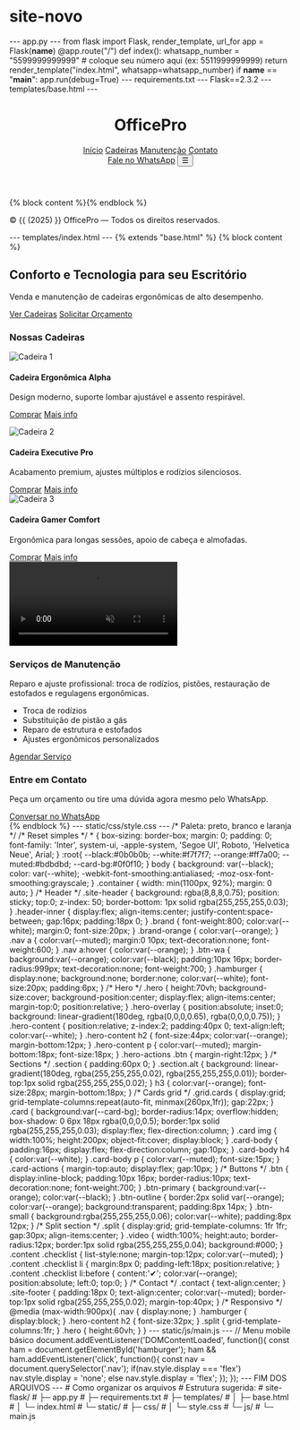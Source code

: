 # site-novo
--- app.py --- from flask import Flask, render_template, url_for app = Flask(**name**) @app.route("/") def index(): whatsapp_number = "5599999999999" # coloque seu número aqui (ex: 5511999999999) return render_template("index.html", whatsapp=whatsapp_number) if **name** == "**main**": app.run(debug=True) --- requirements.txt --- Flask==2.3.2 --- templates/base.html --- <!doctype html> <html lang="pt-BR"> <head> <meta charset="utf-8" /> <meta name="viewport" content="width=device-width,initial-scale=1" /> <title>OfficePro — Cadeiras e Manutenção</title> <link rel="stylesheet" href="{{ url_for('static', filename='css/style.css') }}"> <link rel="preconnect" href="https://fonts.googleapis.com"> <link href="https://fonts.googleapis.com/css2?family=Inter:wght@300;400;600;700;800&display=swap" rel="stylesheet"> </head> <body> <header class="site-header"> <div class="container header-inner"> <h1 class="brand"><span class="brand-orange">Office</span>Pro</h1> <nav class="nav"> <a href="#home">Início</a> <a href="#produtos">Cadeiras</a> <a href="#manutencao">Manutenção</a> <a href="#contato">Contato</a> </nav> <a class="btn-wa" href="https://wa.me/{{ whatsapp }}" target="_blank">Fale no WhatsApp</a> <button class="hamburger" id="hamburger" aria-label="Abrir menu">☰</button> </div> </header> <main> {% block content %}{% endblock %} </main> <footer class="site-footer"> <div class="container"> <p>© {{ (2025) }} OfficePro — Todos os direitos reservados.</p> </div> </footer> <script src="{{ url_for('static', filename='js/main.js') }}"></script> </body> </html> --- templates/index.html --- {% extends "base.html" %} {% block content %} <!-- HERO --> <section id="home" class="hero" style="background-image: url('https://images.unsplash.com/photo-1589578527966-261c3191a84b?auto=format&fit=crop&w=1600&q=80');"> <div class="hero-overlay"></div> <div class="container hero-content"> <h2>Conforto e Tecnologia para seu Escritório</h2> <p>Venda e manutenção de cadeiras ergonômicas de alto desempenho.</p> <div class="hero-actions"> <a href="#produtos" class="btn btn-primary">Ver Cadeiras</a> <a href="https://wa.me/{{ whatsapp }}" target="_blank" class="btn btn-outline">Solicitar Orçamento</a> </div> </div> </section> <!-- PRODUTOS --> <section id="produtos" class="section"> <div class="container"> <h3>Nossas Cadeiras</h3> <div class="grid cards"> <article class="card"> <img src="https://images.unsplash.com/photo-1616628182506-3e5c8b00d71d?auto=format&fit=crop&w=800&q=80" alt="Cadeira 1"> <div class="card-body"> <h4>Cadeira Ergonômica Alpha</h4> <p>Design moderno, suporte lombar ajustável e assento respirável.</p> <div class="card-actions"> <a class="btn btn-primary" href="https://wa.me/{{ whatsapp }}?text=Quero%20comprar%20a%20Cadeira%20Ergonômica%20Alpha" target="_blank">Comprar</a> <a class="btn btn-small" href="#">Mais info</a> </div> </div> </article>
<article class="card">
    <img src="https://images.unsplash.com/photo-1587825140708-6a6c4b7b3dfb?auto=format&fit=crop&w=800&q=80" alt="Cadeira 2">
    <div class="card-body">
      <h4>Cadeira Executive Pro</h4>
      <p>Acabamento premium, ajustes múltiplos e rodízios silenciosos.</p>
      <div class="card-actions">
        <a class="btn btn-primary" href="https://wa.me/{{ whatsapp }}?text=Quero%20comprar%20a%20Cadeira%20Executive%20Pro" target="_blank">Comprar</a>
        <a class="btn btn-small" href="#">Mais info</a>
      </div>
    </div>
  </article>

  <article class="card">
    <img src="https://images.unsplash.com/photo-1621361365424-19c09a0a4d20?auto=format&fit=crop&w=800&q=80" alt="Cadeira 3">
    <div class="card-body">
      <h4>Cadeira Gamer Comfort</h4>
      <p>Ergonômica para longas sessões, apoio de cabeça e almofadas.</p>
      <div class="card-actions">
        <a class="btn btn-primary" href="https://wa.me/{{ whatsapp }}?text=Quero%20comprar%20a%20Cadeira%20Gamer%20Comfort" target="_blank">Comprar</a>
        <a class="btn btn-small" href="#">Mais info</a>
      </div>
    </div>
  </article>
</div>
</div> </section> <!-- MANUTENÇÃO --> <section id="manutencao" class="section alt"> <div class="container split"> <div class="media"> <!-- vídeo público ilustrativo --> <video controls playsinline loop muted class="video"> <source src="https://cdn.coverr.co/videos/coverr-office-workplace-chair-3847/1080p.mp4" type="video/mp4"> Seu navegador não suporta vídeo. </video> </div> <div class="content"> <h3>Serviços de Manutenção</h3> <p>Reparo e ajuste profissional: troca de rodízios, pistões, restauração de estofados e regulagens ergonômicas.</p> <ul class="checklist"> <li>Troca de rodízios</li> <li>Substituição de pistão a gás</li> <li>Reparo de estrutura e estofados</li> <li>Ajustes ergonômicos personalizados</li> </ul> <a class="btn btn-primary" href="https://wa.me/{{ whatsapp }}?text=Quero%20agendar%20uma%20manu%CC%81tenc%CC%A7a%CC%83o%20para%20minha%20cadeira" target="_blank">Agendar Serviço</a> </div> </div> </section> <!-- CONTATO / RODAPÉ VISÍVEL --> <section id="contato" class="section"> <div class="container contact"> <h3>Entre em Contato</h3> <p>Peça um orçamento ou tire uma dúvida agora mesmo pelo WhatsApp.</p> <a class="btn btn-outline" href="https://wa.me/{{ whatsapp }}" target="_blank">Conversar no WhatsApp</a> </div> </section> {% endblock %} --- static/css/style.css --- /* Paleta: preto, branco e laranja */ /* Reset simples */ * { box-sizing: border-box; margin: 0; padding: 0; font-family: 'Inter', system-ui, -apple-system, 'Segoe UI', Roboto, 'Helvetica Neue', Arial; } :root{ --black:#0b0b0b; --white:#f7f7f7; --orange:#ff7a00; --muted:#bdbdbd; --card-bg:#0f0f10; } body { background: var(--black); color: var(--white); -webkit-font-smoothing:antialiased; -moz-osx-font-smoothing:grayscale; } .container { width: min(1100px, 92%); margin: 0 auto; } /* Header */ .site-header { background: rgba(8,8,8,0.75); position: sticky; top:0; z-index: 50; border-bottom: 1px solid rgba(255,255,255,0.03); } .header-inner { display:flex; align-items:center; justify-content:space-between; gap:16px; padding:18px 0; } .brand { font-weight:800; color:var(--white); margin:0; font-size:20px; } .brand-orange { color:var(--orange); } .nav a { color:var(--muted); margin:0 10px; text-decoration:none; font-weight:600; } .nav a:hover { color:var(--orange); } .btn-wa { background:var(--orange); color:var(--black); padding:10px 16px; border-radius:999px; text-decoration:none; font-weight:700; } .hamburger { display:none; background:none; border:none; color:var(--white); font-size:20px; padding:6px; } /* Hero */ .hero { height:70vh; background-size:cover; background-position:center; display:flex; align-items:center; margin-top:0; position:relative; } .hero-overlay { position:absolute; inset:0; background: linear-gradient(180deg, rgba(0,0,0,0.65), rgba(0,0,0,0.75)); } .hero-content { position:relative; z-index:2; padding:40px 0; text-align:left; color:var(--white); } .hero-content h2 { font-size:44px; color:var(--orange); margin-bottom:12px; } .hero-content p { color:var(--muted); margin-bottom:18px; font-size:18px; } .hero-actions .btn { margin-right:12px; } /* Sections */ .section { padding:60px 0; } .section.alt { background: linear-gradient(180deg, rgba(255,255,255,0.02), rgba(255,255,255,0.01)); border-top:1px solid rgba(255,255,255,0.02); } h3 { color:var(--orange); font-size:28px; margin-bottom:18px; } /* Cards grid */ .grid.cards { display:grid; grid-template-columns:repeat(auto-fit, minmax(260px,1fr)); gap:22px; } .card { background:var(--card-bg); border-radius:14px; overflow:hidden; box-shadow: 0 6px 18px rgba(0,0,0,0.5); border:1px solid rgba(255,255,255,0.03); display:flex; flex-direction:column; } .card img { width:100%; height:200px; object-fit:cover; display:block; } .card-body { padding:16px; display:flex; flex-direction:column; gap:10px; } .card-body h4 { color:var(--white); } .card-body p { color:var(--muted); font-size:15px; } .card-actions { margin-top:auto; display:flex; gap:10px; } /* Buttons */ .btn { display:inline-block; padding:10px 16px; border-radius:10px; text-decoration:none; font-weight:700; } .btn-primary { background:var(--orange); color:var(--black); } .btn-outline { border:2px solid var(--orange); color:var(--orange); background:transparent; padding:8px 14px; } .btn-small { background:rgba(255,255,255,0.06); color:var(--white); padding:8px 12px; } /* Split section */ .split { display:grid; grid-template-columns: 1fr 1fr; gap:30px; align-items:center; } .video { width:100%; height:auto; border-radius:12px; border:1px solid rgba(255,255,255,0.04); background:#000; } .content .checklist { list-style:none; margin-top:12px; color:var(--muted); } .content .checklist li { margin:8px 0; padding-left:18px; position:relative; } .content .checklist li:before { content:'✔'; color:var(--orange); position:absolute; left:0; top:0; } /* Contact */ .contact { text-align:center; } .site-footer { padding:18px 0; text-align:center; color:var(--muted); border-top:1px solid rgba(255,255,255,0.02); margin-top:40px; } /* Responsivo */ @media (max-width:900px){ .nav { display:none; } .hamburger { display:block; } .hero-content h2 { font-size:32px; } .split { grid-template-columns:1fr; } .hero { height:60vh; } } --- static/js/main.js --- // Menu mobile básico document.addEventListener('DOMContentLoaded', function(){ const ham = document.getElementById('hamburger'); ham && ham.addEventListener('click', function(){ const nav = document.querySelector('.nav'); if(nav.style.display === 'flex') nav.style.display = 'none'; else nav.style.display = 'flex'; }); }); --- FIM DOS ARQUIVOS --- # Como organizar os arquivos # Estrutura sugerida: # site-flask/ # ├─ app.py # ├─ requirements.txt # ├─ templates/ # │ ├─ base.html # │ └─ index.html # └─ static/ # ├─ css/ # │ └─ style.css # └─ js/ # └─ main.js
